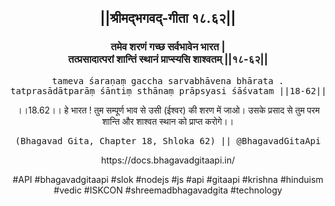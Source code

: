 <center><h2>||श्रीमद्‍भगवद्‍-गीता १८.६२||</h2>
<h3>तमेव शरणं गच्छ सर्वभावेन भारत |<br/>तत्प्रसादात्परां शान्तिं स्थानं प्राप्स्यसि शाश्वतम् ||१८-६२||</h3>
<pre>tameva śaraṇaṃ gaccha sarvabhāvena bhārata .<br/>tatprasādātparāṃ śāntiṃ sthānaṃ prāpsyasi śāśvatam ||18-62||</pre>
<p>।।18.62।। हे भारत ! तुम सम्पूर्ण भाव से उसी (ईश्वर) की शरण में जाओ। उसके प्रसाद से तुम परम शान्ति और शाश्वत स्थान को प्राप्त करोगे।।</p>
<pre>(Bhagavad Gita, Chapter 18, Shloka 62) || @BhagavadGitaApi</pre><p>https://docs.bhagavadgitaapi.in/</p><p>#API #bhagavadgitaapi #slok #nodejs #js #api #gitaapi #krishna #hinduism #vedic #ISKCON #shreemadbhagavadgita #technology</p></center>